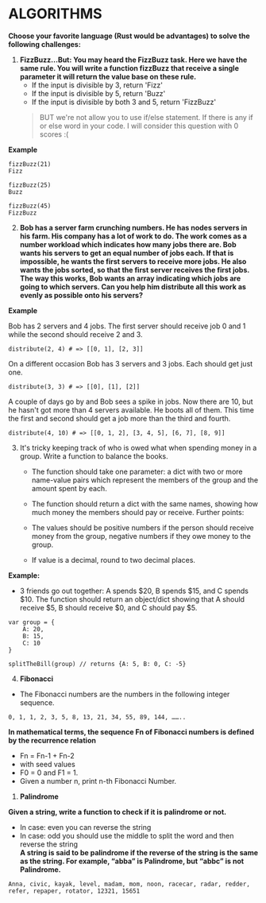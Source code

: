 # ALGORITHMS

**Choose your favorite language (Rust would be advantages) to solve the following challenges:**

1. **FizzBuzz...But: You may heard the FizzBuzz task. Here we have the same rule. You will write a function fizzBuzz that receive a single parameter it will return the value base on these rule.**
	- If the input is divisible by 3, return 'Fizz'
	- If the input is divisible by 5, return 'Buzz'
	- If the input is divisible by both 3 and 5, return 'FizzBuzz'
    > BUT we're not allow you to use if/else statement. If there is any if or else word in your code. I will consider this question with 0 scores :(  
        
**Example**
```
fizzBuzz(21)
Fizz

fizzBuzz(25)
Buzz

fizzBuzz(45)
FizzBuzz
```

2.  **Bob has a server farm crunching numbers. He has nodes servers in his farm. His company has a lot of work to do. The work comes as a number workload which indicates how many jobs there are. Bob wants his servers to get an equal number of jobs each. If that is impossible, he wants the first servers to receive more jobs. He also wants the jobs sorted, so that the first server receives the first jobs. The way this works, Bob wants an array indicating which jobs are going to which servers.
Can you help him distribute all this work as evenly as possible onto his servers?**

**Example**

Bob has 2 servers and 4 jobs. The first server should receive job 0 and 1 while the second should receive 2 and 3.
```
distribute(2, 4) # => [[0, 1], [2, 3]]
 ```
On a different occasion Bob has 3 servers and 3 jobs. Each should get just one.
```
distribute(3, 3) # => [[0], [1], [2]]
```
A couple of days go by and Bob sees a spike in jobs. Now there are 10, but he hasn't got more than 4 servers available. He boots all of them. This time the first and second should get a job more than the third and fourth.
```
distribute(4, 10) # => [[0, 1, 2], [3, 4, 5], [6, 7], [8, 9]]
```

3. It's tricky keeping track of who is owed what when spending money in a group. Write a function to balance the books.
	- The function should take one parameter: a dict with two or more name-value pairs which represent the members of the  group and the amount spent by each.
    - The function should return a dict with the same names, showing how much money the members should pay or receive.
Further points:
	
    - The values should be positive numbers if the person should receive money from the group, negative numbers if they owe  money to the group.
    - If value is a decimal, round to two decimal places.

**Example:**
- 3 friends go out together: A spends $20, B spends $15, and C spends $10. The function should return an object/dict showing that A should receive $5, B should receive $0, and 
C should pay $5.
```
var group = {
    A: 20, 
    B: 15, 
    C: 10
}
 
splitTheBill(group) // returns {A: 5, B: 0, C: -5}
```
4.  **Fibonacci**
- The Fibonacci numbers are the numbers in the following integer sequence.
```
0, 1, 1, 2, 3, 5, 8, 13, 21, 34, 55, 89, 144, ……..
```
**In mathematical terms, the sequence Fn of Fibonacci numbers is defined by the recurrence relation**
- Fn = Fn-1 + Fn-2
- with seed values 
- F0 = 0 and F1 = 1.
- Given a number n, print n-th Fibonacci Number. 

1. **Palindrome**
   
**Given a string, write a function to check if it is palindrome or not.**
- In case: even you can reverse the string 
- In case: odd you should use the middle to split the word and then reverse the string  
**A string is said to be palindrome if the reverse of the string is the same as the string. For example, “abba” is Palindrome, but “abbc” is not Palindrome.**
```
Anna, civic, kayak, level, madam, mom, noon, racecar, radar, redder, refer, repaper, rotator, 12321, 15651
```

